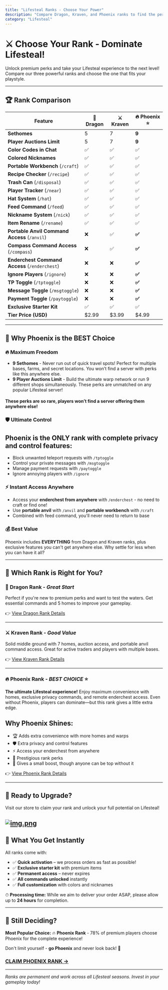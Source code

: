 ```yaml
---
title: "Lifesteal Ranks - Choose Your Power"
description: "Compare Dragon, Kraven, and Phoenix ranks to find the perfect upgrade for your Lifesteal adventure!"
category: "Lifesteal"
---
```


# ⚔️ Choose Your Rank - Dominate Lifesteal!

Unlock premium perks and take your Lifesteal experience to the next level! Compare our three powerful ranks and choose the one that fits your playstyle.

---

## 🏆 Rank Comparison

| Feature                                       | 🐉 Dragon | ⚔️ Kraven | 🔥 Phoenix ⭐ |
|-----------------------------------------------|-----------|-----------|--------------|
| **Sethomes**                                  | 5         | 7         | **9**        |
| **Player Auctions Limit**                     | 5         | 7         | **9**        |
| **Color Codes in Chat**                       | ✅         | ✅         | ✅            |
| **Colored Nicknames**                         | ✅         | ✅         | ✅            |
| **Portable Workbench** (`/craft`)             | ✅         | ✅         | ✅            |
| **Recipe Checker** (`/recipe`)                | ✅         | ✅         | ✅            |
| **Trash Can** (`/disposal`)                   | ✅         | ✅         | ✅            |
| **Player Tracker** (`/near`)                  | ✅         | ✅         | ✅            |
| **Hat System** (`/hat`)                       | ✅         | ✅         | ✅            |
| **Feed Command** (`/feed`)                    | ✅         | ✅         | ✅            |
| **Nickname System** (`/nick`)                 | ✅         | ✅         | ✅            |
| **Item Rename** (`/rename`)                   | ✅         | ✅         | ✅            |
| **Portable Anvil Command Access** (`/anvil`)  | ❌         | ✅         | **✅**        |
| **Compass Command Access** (`/compass`)       | ❌         | ✅         | **✅**        |
| **Enderchest Command Access** (`/enderchest`) | ❌         | ❌         | **✅**        |
| **Ignore Players** (`/ignore`)                | ❌         | ❌         | **✅**        |
| **TP Toggle** (`/tptoggle`)                   | ❌         | ❌         | **✅**        |
| **Message Toggle** (`/msgtoggle`)             | ❌         | ❌         | **✅**        |
| **Payment Toggle** (`/paytoggle`)             | ❌         | ❌         | **✅**        |
| **Exclusive Starter Kit**                     | ✅         | ✅         | ✅            |
| **Tier Price (USD)**                           | $2.99     | $3.99     | $4.99        |

---

## 💎 Why Phoenix is the BEST Choice

### 🔥 Maximum Freedom
- **9 Sethomes** - Never run out of quick travel spots! Perfect for multiple bases, farms, and secret locations. You won’t find a server with perks like this anywhere else.  
- **9 Player Auctions Limit** - Build the ultimate warp network or run 9 different shops simultaneously. These perks are unmatched on any popular Lifesteal server!

#### These perks are so rare, players won’t find a server offering them anywhere else!

### 🛡️ Ultimate Control
Phoenix is the **ONLY** rank with complete privacy and control features:
-
- Block unwanted teleport requests with `/tptoggle`
- Control your private messages with `/msgtoggle`
- Manage payment requests with `/paytoggle`
- Ignore annoying players with `/ignore`

### ⚡ Instant Access Anywhere
- Access your **enderchest from anywhere** with `/enderchest` - no need to craft or find one!
- Use **portable anvil** with `/anvil` and **portable workbench** with `/craft`
- Combined with feed command, you'll never need to return to base

### 💰 Best Value
Phoenix includes **EVERYTHING** from Dragon and Kraven ranks, plus exclusive features you can't get anywhere else. Why settle for less when you can have it all?

---

## 🎯 Which Rank is Right for You?

### 🐉 **Dragon Rank** - *Great Start*
Perfect if you're new to premium perks and want to test the waters. Get essential commands and 5 homes to improve your gameplay.

👉 [View Dragon Rank Details](/ranks/dragon)

---

### ⚔️ **Kraven Rank** - *Good Value*
Solid middle ground with 7 homes, auction access, and portable anvil command access. Great for active traders and players with multiple bases.

👉 [View Kraven Rank Details](/ranks/kraven)

---

### 🔥 **Phoenix Rank** - *BEST CHOICE* ⭐
**The ultimate Lifesteal experience!** Enjoy maximum convenience with homes, exclusive privacy commands, and remote enderchest access. Even without Phoenix, players can dominate—but this rank gives a little extra edge.

**Why Phoenix Shines:**
-
- 🏆 Adds extra convenience with more homes and warps
- 🛡️ Extra privacy and control features
- ⚡ Access your enderchest from anywhere
- 👑 Prestigious rank perks
- 💪 Gives a small boost, though anyone can be top without it


👉 [View Phoenix Rank Details](/ranks/phoenix)

---

## 🛒 Ready to Upgrade?

Visit our store to claim your rank and unlock your full potential on Lifesteal!

[![img.png](https://knowledgebase.truecraft.top/static/images/store.png)](https://store.truecraft.top/store)
---

## 🎁 What You Get Instantly

All ranks come with:

* ✅ **Quick activation** – we process orders as fast as possible!
* ✅ **Exclusive starter kit** with premium items
* ✅ **Permanent access** – never expires
* ✅ **All commands unlocked** instantly
* ✅ **Full customization** with colors and nicknames

⏱ **Processing time:** While we aim to deliver your order ASAP, please allow up to **24 hours** for completion.

---

## 💬 Still Deciding?

**Most Popular Choice:** 🔥 **Phoenix Rank** - 78% of premium players choose Phoenix for the complete experience!

Don't limit yourself - **go Phoenix** and never look back! 👑

### **[CLAIM PHOENIX RANK →](https://store.truecraft.top/store)**

---

*Ranks are permanent and work across all Lifesteal seasons. Invest in your gameplay today!*